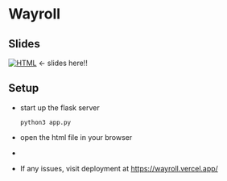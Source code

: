 # Wayroll
## Slides

<a href="https://www.figma.com/slides/QvZIPdWZDZW20pFXj3sDTP/BuildingBloCS-slides?node-id=1-42&t=noeLudUjXJruVddv-0"><img alt="HTML" src="https://img.shields.io/badge/Figma-F24E1E?logo=figma&logoColor=white"></a>
<- slides here!!
## Setup
- start up the flask server
  ```
  python3 app.py
  ```
- open the html file in your browser
- 

- If any issues, visit deployment at https://wayroll.vercel.app/
